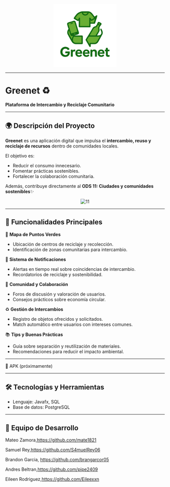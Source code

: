 <p align="center">
  <img src="./docs/Logo_Imagen.png" alt="Logo de Greenet" width="200"/>
</p>

---

# Greenet ♻️
**Plataforma de Intercambio y Reciclaje Comunitario** 

---

## 🌍 Descripción del Proyecto 
**Greenet** es una aplicación digital que impulsa el **intercambio, reuso y reciclaje de recursos** dentro de comunidades locales.  

El objetivo es:  
- Reducir el consumo innecesario.  
- Fomentar prácticas sostenibles.  
- Fortalecer la colaboración comunitaria.  

Además, contribuye directamente al **ODS 11: Ciudades y comunidades sostenibles**✨

<p align="center">
<img width="100" height="100" alt="11" src="https://github.com/user-attachments/assets/43cf8916-69dc-40df-b1ba-211ae7549bf5" />

---

## 🚀 Funcionalidades Principales  

📍 **Mapa de Puntos Verdes**  
- Ubicación de centros de reciclaje y recolección.  
- Identificación de zonas comunitarias para intercambio.  

🔔 **Sistema de Notificaciones**  
- Alertas en tiempo real sobre coincidencias de intercambio.  
- Recordatorios de reciclaje y sostenibilidad.  

💬 **Comunidad y Colaboración**  
- Foros de discusión y valoración de usuarios.  
- Consejos prácticos sobre economía circular.  

♻️ **Gestión de Intercambios**  
- Registro de objetos ofrecidos y solicitados.  
- Match automático entre usuarios con intereses comunes.  

📚 **Tips y Buenas Prácticas**  
- Guía sobre separación y reutilización de materiales.  
- Recomendaciones para reducir el impacto ambiental.

---

📲 APK (próximamente)

---

## 🛠️ Tecnologías y Herramientas
- Lenguaje: Javafx, SQL
- Base de datos: PostgreSQL
 
---

## 👥 Equipo de Desarrollo

Mateo Zamora,https://github.com/mate1821

Samuel Rey,https://github.com/S4muelRey06
 
Brandon Garcia, https://github.com/brangarcor05

Andres Beltran,https://github.com/pipe2409

Eileen Rodriguez,https://github.com/Eileexxn
